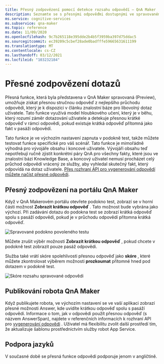 ```yaml
---
title: Přesný zodpovězení pomocí detekce rozsahu odpovědí – QnA Maker
description: Seznamte se s přesnými odpověďmi dostupnými ve spravovaném QnA Maker.
ms.service: cognitive-services
ms.subservice: qna-maker
ms.topic: reference
ms.date: 11/09/2020
ms.openlocfilehash: 9c7b265118e395dde2b4b5f3959ba397d75ddac5
ms.sourcegitcommit: ec39209c5cbef28ade0badfffe59665631611199
ms.translationtype: MT
ms.contentlocale: cs-CZ
ms.lasthandoff: 03/12/2021
ms.locfileid: "103232184"
---
```

# <a name="precise-answering"></a>Přesné zodpovězení dotazů

Přesná funkce, která byla představena v QnA Maker spravovaná (Preview), umožňuje získat přesnou stručnou odpověď z nejlepšího průchodu odpovědi, který je k dispozici v článku znalostní báze pro libovolný dotaz uživatele. Tato funkce využívá model hloubkového učení, který je v běhu, který rozumí záměr dotazování uživatele a detekuje přesnou krátké odpověď v rámci odpovědi, pokud existuje krátká odpověď přítomná jako fakt v pasáži odpovědí. 

Tato funkce je ve výchozím nastavení zapnuta v podokně test, takže můžete testovat funkce specifické pro váš scénář. Tato funkce je mimořádně výhodná pro vývojáře obsahu i koncové uživatele. Vývojáři obsahu teď nepotřebují ručně zjistit konkrétní páry QnA pro všechny fakty, které jsou ve znalostní bázi Knowledge Base, a koncový uživatel nemusí procházet celý průchod odpovědí vrácený ze služby, aby vyhledal skutečný fakt, který odpovídá na dotaz uživatele. [Přes rozhraní API pro vygenerování odpovědí můžete načíst přesné odpovědi](How-To/metadata-generateanswer-usage.md#get-precise-answers-with-generateanswer-api).

## <a name="precise-answering-on-qna-maker-portal"></a>Přesný zodpovězení na portálu QnA Maker

Když v QnA Makerovém portálu otevřete podokno test, zobrazí se v horní části možnost **Zobrazit krátkou odpověď** . Tato možnost bude vybrána jako výchozí. Při zadávání dotazu do podokna test se zobrazí krátká odpověď spolu s pasáží odpovědi, pokud je v průchodu odpovědí přítomna krátká odpověď.
 
![Spravované podokno povoleného testu](../QnAMaker/media/conversational-context/test-pane-with-managed.png)

Můžete zrušit výběr možnosti **Zobrazit krátkou odpověď** , pokud chcete v podokně test zobrazit pouze pasáž odpovědi. 

Služba také vrátí skóre spolehlivosti přesnou odpověď jako **skóre** , které můžete zkontrolovat výběrem možnosti **prozkoumat** přítomné hned pod dotazem v podokně test.

![Skóre rozsahu spravované odpovědi](../QnAMaker/media/conversational-context/managed-answer-span-score.png)

## <a name="publishing-a-qna-maker-bot"></a>Publikování robota QnA Maker

Když publikujete robota, ve výchozím nastavení se ve vaší aplikaci zobrazí přesné možnosti Answer, kde uvidíte krátkou odpověď spolu s pasáží odpovědí. Informace o tom, jak v odpovědi použít přesnou odpověď (s názvem AnswerSpan), najdete v referenčních informacích k rozhraní API pro [vygenerování odpovědi](/rest/api/cognitiveservices/qnamakerv5.0-preview.1/knowledgebase/generateanswer#answerspan) . Uživatel má flexibilitu zvolit další prostředí tím, že aktualizuje šablonu prostřednictvím služby robot App Service. 

## <a name="language-support"></a>Podpora jazyků

V současné době se přesná funkce odpovědi podporuje jenom v angličtině.
